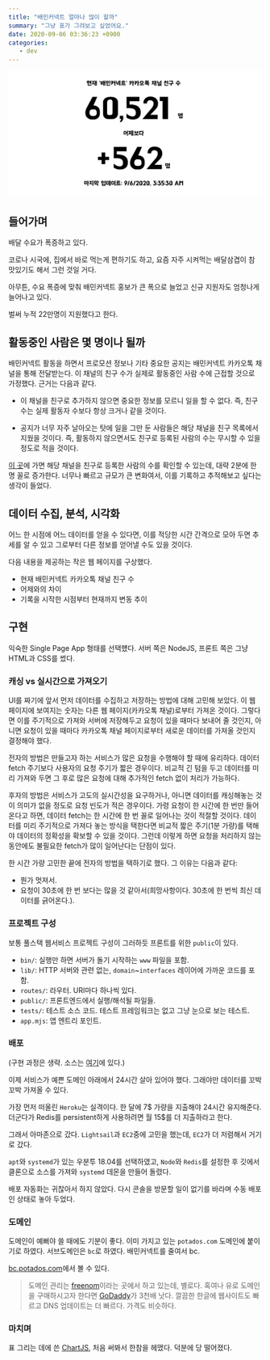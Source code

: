 ```yaml
---
title: "배민커넥트 얼마나 많이 할까"
summary: "그냥 표가 그려보고 싶었어요."
date: 2020-09-06 03:36:23 +0900
categories:
   - dev
---
```


![connector-counter.png](/assets/images/jyYUqJ3.png)

## 들어가며

배달 수요가 폭증하고 있다.

코로나 시국에, 집에서 바로 먹는게 편하기도 하고, 요즘 자주 시켜먹는 배달삼겹이 참 맛있기도 해서 그런 것일 거다.

아무튼, 수요 폭증에 맞춰 배민커넥트 홍보가 큰 폭으로 늘었고 신규 지원자도 엄청나게 늘어나고 있다.

벌써 누적 22만명이 지원했다고 한다.

## 활동중인 사람은 몇 명이나 될까

배민커넥트 활동을 하면서 프로모션 정보나 기타 중요한 공지는 배민커넥트 카카오톡 채널을 통해 전달받는다. 이 채널의 친구 수가 실제로 활동중인 사람 수에 근접할 것으로 가정했다. 근거는 다음과 같다.

- 이 채널을 친구로 추가하지 않으면 중요한 정보를 모르니 일을 할 수 없다. 즉, 친구 수는 실제 활동자 수보다 항상 크거나 같을 것이다.

- 공지가 너무 자주 날아오는 탓에 일을 그만 둔 사람들은 해당 채널을 친구 목록에서 지웠을 것이다. 즉, 활동하지 않으면서도 친구로 등록된 사람의 수는 무시할 수 있을 정도로 적을 것이다.

[이 곳](https://pf.kakao.com/_xdhKKT)에 가면 해당 채널을 친구로 등록한 사람의 수를 확인할 수 있는데, 대략 2분에 한 명 꼴로 증가한다. 너무나 빠르고 규모가 큰 변화여서, 이를 기록하고 추적해보고 싶다는 생각이 들었다.

## 데이터 수집, 분석, 시각화

어느 한 시점에 어느 데이터를 얻을 수 있다면, 이를 적당한 시간 간격으로 모아 두면 추세를 알 수 있고 그로부터 다른 정보를 얻어낼 수도 있을 것이다.

다음 내용을 제공하는 작은 웹 페이지를 구상했다.

- 현재 배민커넥트 카카오톡 채널 친구 수
- 어제와의 차이
- 기록을 시작한 시점부터 현재까지 변동 추이

## 구현

익숙한 Single Page App 형태를 선택헀다. 서버 쪽은 NodeJS, 프론트 쪽은 그냥 HTML과 CSS를 썼다.

### 캐싱 vs 실시간으로 가져오기

UI를 짜기에 앞서 먼저 데이터를 수집하고 저장하는 방법에 대해 고민해 보았다. 이 웹 페이지에 보여지는 숫자는 다른 웹 페이지(카카오톡 채널)로부터 가져온 것이다. 그렇다면 이를 주기적으로 가져와 서버에 저장해두고 요청이 있을 때마다 보내어 줄 것인지, 아니면 요청이 있을 때마다 카카오톡 채널 페이지로부터 새로운 데이터를 가져올 것인지 결정해야 했다.

전자의 방법은 만들고자 하는 서비스가 많은 요청을 수행해야 할 때에 유리하다. 데이터 fetch 주기보다 사용자의 요청 주기가 짧은 경우이다. 비교적 긴 텀을 두고 데이터를 미리 가져와 두면 그 후로 많은 요청에 대해 추가적인 fetch 없이 처리가 가능하다.

후자의 방법은 서비스가 고도의 실시간성을 요구하거나, 아니면 데이터를 캐싱해놓는 것이 의미가 없을 정도로 요청 빈도가 적은 경우이다. 가령 요청이 한 시간에 한 번만 들어온다고 하면, 데이터 fetch는 한 시간에 한 번 꼴로 일어나는 것이  적절할 것이다. 데이터를 미리 주기적으로 가져다 놓는 방식을 택한다면 비교적 짧은 주기(1분 가량)를 택해야 데이터의 정확성을 확보할 수 있을 것이다. 그런데 이렇게 하면 요청을 처리하지 않는 동안에도 불필요한 fetch가 많이 일어난다는 단점이 있다.

한 시간 가량 고민한 끝에 전자의 방법을 택하기로 했다. 그 이유는 다음과 같다:

- 뭔가 멋져서.
- 요청이 30초에 한 번 보다는 많을 것 같아서(희망사항이다. 30초에 한 번씩 최신 데이터를 긁어온다.).

### 프로젝트 구성

보통 풀스택 웹서비스 프로젝트 구성이 그러하듯 프론트를 위한 `public`이 있다.

- `bin/`: 실행만 하면 서버가 돌기 시작하는 `www` 파일을 포함.
- `lib/`: HTTP 서버와 관련 없는, `domain`~`interfaces` 레이어에 가까운 코드를 포함.
- `routes/`: 라우터. URI마다 하나씩 있다.
- `public/`: 프론트엔드에서 실행/해석될 파일들.
- `tests/`: 테스트 소스 코드. 테스트 프레임워크는 없고 그냥 눈으로 보는 테스트.
- `app.mjs`: 앱 엔트리 포인트.

### 배포

(구현 과정은 생략. 소스는 [여기](https://github.com/potados99/connector-counter)에 있다.)

이제 서비스가 예쁜 도메인 아래에서 24시간 살아 있어야 했다. 그래야만 데이터를 꼬박꼬박 가져올 수 있다.

가장 먼저 떠올린 `Heroku`는 실격이다. 한 달에 7$ 가량을 지출해야 24시간 유지해준다. 더군다가 Redis를 persistent하게 사용하려면 월 15$를 더 지출하라고 한다.

그래서 아마존으로 갔다. `Lightsail`과 `EC2`중에 고민을 했는데, `EC2`가 더 저렴해서 거기로 갔다.

`apt`와 `systemd`가 있는 우분투 18.04를 선택하였고, `Node`와 `Redis`를 설정한 후 깃에서 클론으로 소스를 가져와 `systemd` 데몬을 만들어 돌렸다.

배포 자동화는 귀찮아서 하지 않았다. 다시 콘솔을 방문할 일이 없기를 바라며 수동 배포인 상태로 놓아 두었다.

### 도메인

도메인이 예뻐야 쓸 때에도 기분이 좋다. 이미 가지고 있는 `potados.com` 도메인에 붙이기로 하였다. 서브도메인은 `bc`로 하였다. 배민커넥트를 줄여서 bc.

[bc.potados.com](http://bc.potados.com)에서 볼 수 있다.

> 도메인 관리는 [freenom](https://www.freenom.com/en/index.html?lang=en)이라는 곳에서 하고 있는데, 별로다. 혹여나 유로 도메인을 구매하시고자 한다면 [GoDaddy](https://kr.godaddy.com)가 3천배 낫다. 깔끔한 한글에 웹사이트도 빠르고 DNS 업데이트는 더 빠르다. 가격도 비슷하다.

### 마치며

표 그리는 데에 쓴 [ChartJS](https://www.chartjs.org), 처음 써봐서 한참을 헤맸다. 덕분에 당 떨어졌다.
